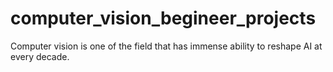 # computer_vision_begineer_projects
Computer vision is one of the field that has immense ability to reshape AI at every decade.
